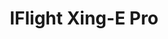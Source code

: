 ---
color: red
category: Motors
group: undefined
visible: true
order: 3
title: IFlight Xing-E Pro
link: https://shop.iflight-rc.com/motors-cat88/xing-e-pro-2207-2-6s-fpv-nextgen-motor-pro874
img: https://iflight.oss-cn-hongkong.aliyuncs.com/store/product/FPV-Motor/XING-E-Pro-2207/2207-Pro-1.png
text: IFlights refreshed budget line of motors. Unlike the other motors listed here, they are unibell which will give you more durability in crashes
info:
  - $15.50
  - 2207/2306<Stator size>
  - 1750/1950KV
  - 35.2g
---